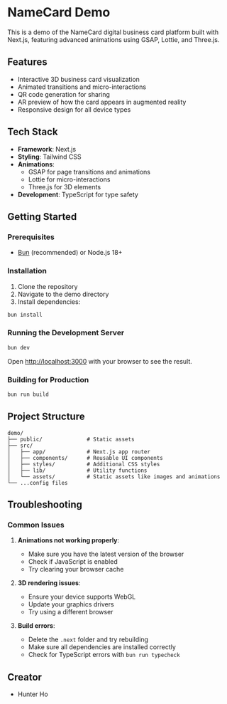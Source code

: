 # NameCard Demo

This is a demo of the NameCard digital business card platform built with Next.js, featuring advanced animations using GSAP, Lottie, and Three.js.

## Features

- Interactive 3D business card visualization
- Animated transitions and micro-interactions
- QR code generation for sharing
- AR preview of how the card appears in augmented reality
- Responsive design for all device types

## Tech Stack

- **Framework**: Next.js
- **Styling**: Tailwind CSS
- **Animations**:
  - GSAP for page transitions and animations
  - Lottie for micro-interactions
  - Three.js for 3D elements
- **Development**: TypeScript for type safety

## Getting Started

### Prerequisites

- [Bun](https://bun.sh/) (recommended) or Node.js 18+

### Installation

1. Clone the repository
2. Navigate to the demo directory
3. Install dependencies:

```bash
bun install
```

### Running the Development Server

```bash
bun dev
```

Open [http://localhost:3000](http://localhost:3000) with your browser to see the result.

### Building for Production

```bash
bun run build
```

## Project Structure

```
demo/
├── public/              # Static assets
├── src/
│   ├── app/             # Next.js app router
│   ├── components/      # Reusable UI components
│   ├── styles/          # Additional CSS styles
│   ├── lib/             # Utility functions
│   └── assets/          # Static assets like images and animations
└── ...config files
```

## Troubleshooting

### Common Issues

1. **Animations not working properly**:
   - Make sure you have the latest version of the browser
   - Check if JavaScript is enabled
   - Try clearing your browser cache

2. **3D rendering issues**:
   - Ensure your device supports WebGL
   - Update your graphics drivers
   - Try using a different browser

3. **Build errors**:
   - Delete the `.next` folder and try rebuilding
   - Make sure all dependencies are installed correctly
   - Check for TypeScript errors with `bun run typecheck`

## Creator

- Hunter Ho
